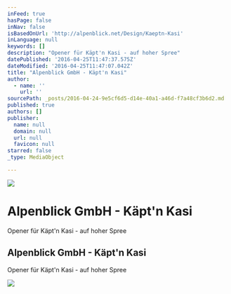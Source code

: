 ```yaml
---
inFeed: true
hasPage: false
inNav: false
isBasedOnUrl: 'http://alpenblick.net/Design/Kaeptn-Kasi'
inLanguage: null
keywords: []
description: "Opener für Käpt'n Kasi - auf hoher Spree"
datePublished: '2016-04-25T11:47:37.575Z'
dateModified: '2016-04-25T11:47:07.042Z'
title: "Alpenblick GmbH - Käpt'n Kasi"
author:
  - name: ''
    url: ''
sourcePath: _posts/2016-04-24-9e5cf6d5-d14e-40a1-a46d-f7a48cf3b6d2.md
published: true
authors: []
publisher:
  name: null
  domain: null
  url: null
  favicon: null
starred: false
_type: MediaObject

---
```

![](https://imgflo.herokuapp.com/graph/vahj1ThiexotieMo/7b18984d6434d034be49637ea27bfe7d/passthrough.jpg?height=360&input=https%3A%2F%2Fs3-us-west-2.amazonaws.com%2Fthe-grid-img%2Fp%2F45a0fc6c9e3d381bbec3eb71f1dd69da5629c4db.jpg&width=640)

# Alpenblick GmbH - Käpt'n Kasi

Opener für Käpt'n Kasi - auf hoher Spree

<article style=""><h1>Alpenblick GmbH - Käpt'n Kasi</h1><p>Opener für Käpt'n Kasi - auf hoher Spree</p><img src="https://s3-us-west-2.amazonaws.com/the-grid-img/p/45a0fc6c9e3d381bbec3eb71f1dd69da5629c4db.jpg" /></article>
